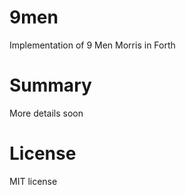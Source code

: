 # 9men
Implementation of 9 Men Morris in Forth

# Summary 

More details soon

# License

MIT license
